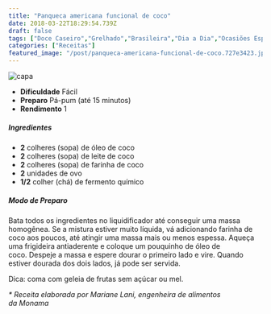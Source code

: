 ```yaml
---
title: "Panqueca americana funcional de coco"
date: 2018-03-22T18:29:54.739Z
draft: false
tags: ["Doce Caseiro","Grelhado","Brasileira","Dia a Dia","Ocasiões Especiais","Alimentação saudável","dieta","panqueca","receita"]
categories: ["Receitas"]
featured_image: "/post/panqueca-americana-funcional-de-coco.727e3423.jpg"
---
```


![capa](/post/panqueca-americana-funcional-de-coco.727e3423.jpg)

*   **Dificuldade** Fácil
*   **Preparo** Pá-pum (até 15 minutos)
*   **Rendimento** 1

##### Ingredientes

*   **2** colheres (sopa) de óleo de coco
*   **2** colheres (sopa) de leite de coco
*   **2** colheres (sopa) de farinha de coco
*   **2** unidades de ovo
*   **1/2** colher (chá) de fermento químico

##### Modo de Preparo

Bata todos os ingredientes no liquidificador até conseguir uma massa homogênea. Se a mistura estiver muito líquida, vá adicionando farinha de coco aos poucos, até atingir uma massa mais ou menos espessa. Aqueça uma frigideira antiaderente e coloque um pouquinho de óleo de coco. Despeje a massa e espere dourar o primeiro lado e vire. Quando estiver dourada dos dois lados, já pode ser servida.

Dica: coma com geleia de frutas sem açúcar ou mel.

_* Receita elaborada por Mariane Lani, engenheira de alimentos da Monama_
